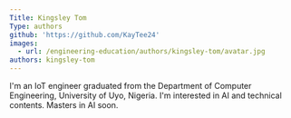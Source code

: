 ```yaml
---
Title: Kingsley Tom
Type: authors
github: 'https://github.com/KayTee24'
images:
  - url: /engineering-education/authors/kingsley-tom/avatar.jpg
authors: kingsley-tom
---
```

I'm an IoT engineer graduated from the Department of Computer Engineering, University of Uyo, Nigeria. I'm interested in AI and technical contents. Masters in AI soon.
